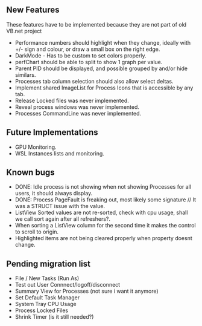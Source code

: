 ﻿## New Features

These features have to be implemented because they are not part of old VB.net project

* Performance numbers should highlight when they change, ideally with +/- sign and colour, or draw a small box on the right edge.
* DarkMode - Has to be custom to set colors properly.
* perfChart should be able to split to show 1 graph per value.
* Parent PID should be displayed, and possible grouped by and/or hide similars.
* Processes tab column selection should also allow select deltas.
* Implement shared ImageList for Process Icons that is accessible by any tab.
* Release Locked files was never implemented.
* Reveal process windows was never implemented.
* Processes CommandLine was never implemented.

## Future Implementations

* GPU Monitoring.
* WSL Instances lists and monitoring.

## Known bugs

* DONE: Idle process is not showing when not showing Processes for all users, it should always display.
* DONE: Process PageFault is freaking out, most likely some signature // It was a STRUCT issue with the value.
* ListView Sorted values are not re-sorted, check with cpu usage, shall we call sort again after all refreshers?.
* When sorting a ListView column for the second time it makes the control to scroll to origin.
* Highlighted items are not being cleared properly when property doesnt change.

## Pending migration list

* File / New Tasks (Run As)
* Test out User Connnect/logoff/disconnect
* Summary View for Processes (not sure i want it anymore)
* Set Default Task Manager
* System Tray CPU Usage
* Process Locked Files 
* Shrink Timer (is it still needed?)
